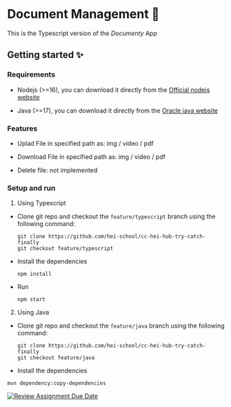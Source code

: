 # Document Management 📄

This is the Typescript version of the _Documenty_ App

## Getting started ✨

### Requirements

- Nodejs (>=16), you can download it directly from the [Official nodejs website](https://nodejs.org/en/download)

- Java (>=17), you can download it directly from the [Oracle java website](https://www.oracle.com/java/technologies/downloads/)

### Features

- Uplad File in specified path as: img / video / pdf

- Download File in specified path as: img / video / pdf

- Delete file: not implemented 

### Setup and run

1. Using Typescript

- Clone git repo and checkout the `feature/typescript` branch using the following command:

  ```
  git clone https://github.com/hei-school/cc-hei-hub-try-catch-finally
  git checkout feature/typescript
  ```

- Install the dependencies

  ```
  npm install
  ```

- Run

  ```
  npm start
  ```

2. Using Java

- Clone git repo and checkout the `feature/java` branch using the following command:

  ```
  git clone https://github.com/hei-school/cc-hei-hub-try-catch-finally
  git checkout feature/java
  ```

 - Install the dependencies

  ```
  mvn dependency:copy-dependencies
  ``` 

  [![Review Assignment Due Date](https://classroom.github.com/assets/deadline-readme-button-24ddc0f5d75046c5622901739e7c5dd533143b0c8e959d652212380cedb1ea36.svg)](https://classroom.github.com/a/wTBA-Etm)